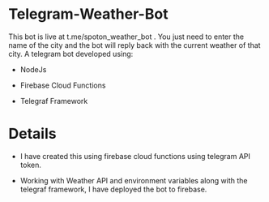 # Telegram-Weather-Bot
This bot is live at t.me/spoton_weather_bot . You just need to enter the name of the city and the bot will reply back with the current weather of that city.
A telegram bot developed using:

- NodeJs

- Firebase Cloud Functions

- Telegraf Framework

# Details
- I have created this using firebase cloud functions using telegram API token. 

- Working with Weather API and environment variables along with the telegraf framework, I have deployed the bot to firebase. 
